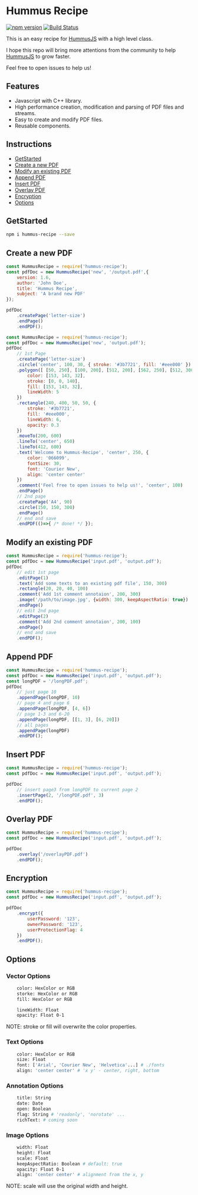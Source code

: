 # Hummus Recipe

[![npm version](https://badge.fury.io/js/hummus-recipe.svg)](https://badge.fury.io/js/hummus-recipe)
[![Build Status](https://travis-ci.org/chunyenHuang/hummusRecipe.svg?branch=master)](https://travis-ci.org/chunyenHuang/hummusRecipe)

This is an easy recipe for [HummusJS](https://github.com/galkahana/HummusJS) with a high level class.

I hope this repo will bring more attentions from the community to help [HummusJS](https://github.com/galkahana/HummusJS) to grow faster. 

Feel free to open issues to help us!

## Features

* Javascript with C++ library.
* High performance creation, modification and parsing of PDF files and streams.
* Easy to create and modify PDF files.
* Reusable components.

## Instructions

* [GetStarted](#getstarted)
* [Create a new PDF](#create-a-new-pdf)
* [Modify an existing PDF](#modify-an-existing-pdf)
* [Append PDF](#append-pdf)
* [Insert PDF](#insert-pdf)
* [Overlay PDF](#overlay-pdf)
* [Encryption](#encryption)
* [Options](#options)

## GetStarted

```bash
npm i hummus-recipe --save
```

## Create a new PDF

```javascript
const HummusRecipe = require('hummus-recipe');
const pdfDoc = new HummusRecipe('new', '/output.pdf',{
    version: 1.6,
    author: 'John Doe',
    title: 'Hummus Recipe',
    subject: 'A brand new PDF'
});

pdfDoc
    .createPage('letter-size')
    .endPage()
    .endPDF();
```

```javascript
const HummusRecipe = require('hummus-recipe');
const pdfDoc = new HummusRecipe('new', 'output.pdf');
pdfDoc
    // 1st Page
    .createPage('letter-size')
    .circle('center', 100, 30, { stroke: '#3b7721', fill: '#eee000' })
    .polygon([ [50, 250], [100, 200], [512, 200], [562, 250], [512, 300], [100, 300], [50, 250] ], {
        color: [153, 143, 32],
        stroke: [0, 0, 140],
        fill: [153, 143, 32],
        lineWidth: 5
    })
    .rectangle(240, 400, 50, 50, {
        stroke: '#3b7721',
        fill: '#eee000',
        lineWidth: 6,
        opacity: 0.3
    })
    .moveTo(200, 600)
    .lineTo('center', 650)
    .lineTo(412, 600)
    .text('Welcome to Hummus-Recipe', 'center', 250, {
        color: '066099',
        fontSize: 30,
        font: 'Courier New',
        align: 'center center'
    })
    .comment('Feel free to open issues to help us!', 'center', 100)
    .endPage()
    // 2nd page
    .createPage('A4', 90)
    .circle(150, 150, 300)
    .endPage()
    // end and save
    .endPDF(()=>{ /* done! */ });
```

## Modify an existing PDF

```javascript
const HummusRecipe = require('hummus-recipe');
const pdfDoc = new HummusRecipe('input.pdf', 'output.pdf');
pdfDoc
    // edit 1st page
    .editPage(1)
    .text('Add some texts to an existing pdf file', 150, 300)
    .rectangle(20, 20, 40, 100)
    .comment('Add 1st comment annotaion', 200, 300)
    .image('/path/to/image.jpg', {width: 300, keepAspectRatio: true})
    .endPage()
    // edit 2nd page
    .editPage(2)
    .comment('Add 2nd comment annotaion', 200, 100)
    .endPage()
    // end and save
    .endPDF();
```

## Append PDF

```javascript
const HummusRecipe = require('hummus-recipe');
const pdfDoc = new HummusRecipe('input.pdf', 'output.pdf');
const longPDF = '/longPDF.pdf';
pdfDoc
    // just page 10
    .appendPage(longPDF, 10)
    // page 4 and page 6
    .appendPage(longPDF, [4, 6])
    // page 1-3 and 6-20
    .appendPage(longPDF, [[1, 3], [6, 20]])
    // all pages
    .appendPage(longPDF)
    .endPDF();
```

## Insert PDF

```javascript
const HummusRecipe = require('hummus-recipe');
const pdfDoc = new HummusRecipe('input.pdf', 'output.pdf');

pdfDoc
    // insert page3 from longPDF to current page 2
    .insertPage(2, '/longPDF.pdf', 3)
    .endPDF();
```

## Overlay PDF

```javascript
const HummusRecipe = require('hummus-recipe');
const pdfDoc = new HummusRecipe('input.pdf', 'output.pdf');

pdfDoc
    .overlay('/overlayPDF.pdf')
    .endPDF();
```

## Encryption

```javascript
const HummusRecipe = require('hummus-recipe');
const pdfDoc = new HummusRecipe('input.pdf', 'output.pdf');

pdfDoc
    .encrypt({
        userPassword: '123',
        ownerPassword: '123',
        userProtectionFlag: 4
    })
    .endPDF();
```

## Options

### Vector Options

```bash
    color: HexColor or RGB
    storke: HexColor or RGB
    fill: HexColor or RGB

    lineWidth: Float
    opacity: Float 0-1
```

NOTE: stroke or fill will overwrite the color properties.

### Text Options

```bash
    color: HexColor or RGB
    size: Float
    font: ['Arial', 'Courier New', 'Helvetica'...] # ./fonts
    align: 'center center' # 'x y' - center, right, bottom
```

### Annotation Options

```bash
    title: String
    date: Date
    open: Boolean
    flag: String # 'readonly', 'norotate' ...
    richText: # coming soon
```

### Image Options

```bash
    width: Float
    height: Float
    scale: Float
    keepAspectRatio: Boolean # default: true
    opacity: Float 0-1
    align: 'center center' # alignment from the x, y
```

NOTE: scale will use the original width and height.
